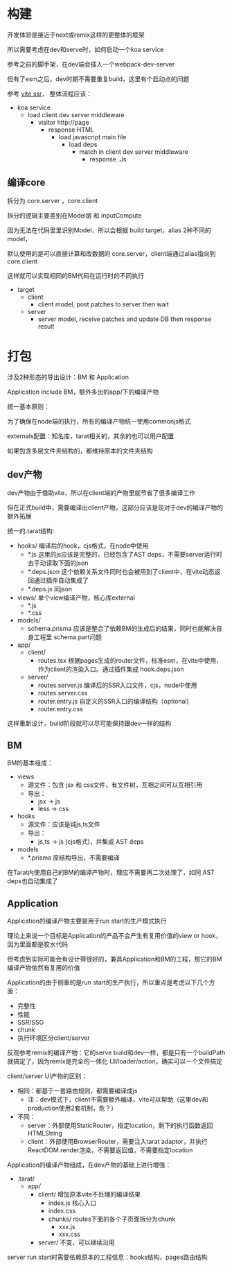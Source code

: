 # 构建

开发体验是接近于next或remix这样的更整体的框架

所以需要考虑在dev和serve时，如何启动一个koa service

参考之前的脚手架，在dev端会插入一个webpack-dev-server

但有了esm之后，dev时期不需要重复build，这里有个启动点的问题

参考 [vite ssr](https://cn.vitejs.dev/guide/ssr.html)，  整体流程应该：

- koa service
  - load client dev server middleware
    - visitor http://page
      - response HTML
        - load javascript main file
          - load deps
            - match in client dev server middleware
              - response .Js


## 编译core

拆分为 core.server ，core.client

拆分的逻辑主要差别在Model层 和 inputCompute

因为无法在代码里里识别Model，所以会根据 build target，alias 2种不同的model，

默认使用的是可以直接计算和改数据的 core.server，client端通过alias指向到 core.client

这样就可以实现相同的BM代码在运行时的不同执行

- target
  - client
    - client model, post patches to server then wait
  - server
    - server model, receive patches and update DB then response result



# 打包

涉及2种形态的导出设计：BM 和 Application

Application include BM，额外多出的app/下的编译产物

统一基本原则：

为了确保在node端的执行，所有的编译产物统一使用commonjs格式

externals配置：知名库，tarat相关的，其余的也可以用户配置

如果包含多层文件夹结构的，都维持原本的文件夹结构

## dev产物

dev产物由于借助vite，所以在client端的产物里就节省了很多编译工作

但在正式build中，需要编译出client产物，这部分应该是现对于dev的编译产物的额外拓展

统一的.tarat结构:

- hooks/ 编译后的hook，cjs格式，在node中使用
  - *.js 这里的js应该是完整的，已经包含了AST deps，不需要server运行时去手动读取下面的json
  - *.deps.json  这个依赖关系文件同时也会被用到了client中，在vite动态返回通过插件自动集成了
  - *.deps.js 同json
- views/ 单个view编译产物，核心库external
  - *.js 
  - *.css
- models/ 
  - schema.prisma  应该是整合了依赖BM的生成后的结果，同时也能解决自身工程里 schema.part问题
- app/
  - client/
    - routes.tsx 根据pages生成的router文件，标准esm，在vite中使用，作为client的渲染入口。通过插件集成 hook.deps.json      
  - server/
    - routes.server.js 编译后的SSR入口文件，cjs，node中使用
    - routes.server.css
    - router.entry.js 自定义的SSR入口的编译结构（optional)
    - router.entry.css

这样重新设计，build阶段就可以尽可能保持跟dev一样的结构

## BM

BM的基本组成：
- views
  - 源文件：包含 jsx 和 css文件，有文件树，互相之间可以互相引用
  - 导出：
    - jsx -> js
    - less -> css
- hooks
  - 源文件：应该是纯js,ts文件
  - 导出：
    - js,ts -> js (cjs格式)，并集成 AST deps
- models
  - *.prisma 原结构导出，不需要编译

在Tarat内使用自己的BM的编译产物时，理应不需要再二次处理了，如同 AST deps也自动集成了


## Application

Application的编译产物主要是用于run start的生产模式执行

理论上来说一个目标是Application的产品不会产生有复用价值的view or hook，因为里面都是胶水代码

但考虑到实际可能会有设计得很好的，兼具Application和BM的工程，那它的BM编译产物依然有复用的价值

Application的由于侧重的是run start的生产执行，所以重点是考虑以下几个方面：
- 完整性
- 性能
- SSR/SSG
- chunk
- 执行环境区分client/server

反观参考remix的编译产物：它的serve build和dev一样，都是只有一个buildPath就搞定了，因为remix是完全的一体化 UI/loader/action，确实可以一个文件搞定

client/server UI产物的区别：
- 相同：都基于一套路由规则，都需要编译成js
  - 注：dev模式下，client不需要额外编译，vite可以帮助（这里dev和production使用2套机制，危？）
- 不同：
  - server：外部使用StaticRouter，指定location，剩下的执行函数返回HTMLString
  - client：外部使用BrowserRouter，需要注入tarat adaptor，并执行 ReactDOM.render渲染，不需要返回值，不需要指定location

Application的编译产物组成，在dev产物的基础上进行增强：
- .tarat/
  - app/
    - client/ 增加原本vite不处理的编译结果
      - index.js 核心入口
      - index.css
      - chunks/ routes下面的各个子页面拆分为chunk
        - xxx.js
        - xxx.css
    - server/ 不变，可以继续沿用

server run start时需要依赖原本的工程信息：hooks结构，pages路由结构

